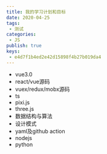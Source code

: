 ```yaml
---
title: 我的学习计划和目标
date: 2020-04-25
tags:
 - 测试
categories:
 - JS
publish: true
keys:
 - e4d7f1b4ed2e42d15898f4b27b019da4
---
```


- vue3.0
- react/vue源码
- vuex/redux/mobx源码
- ts
- pixi.js
- three.js
- 数据结构与算法
- 设计模式
- yaml及github action
- nodejs
- python
